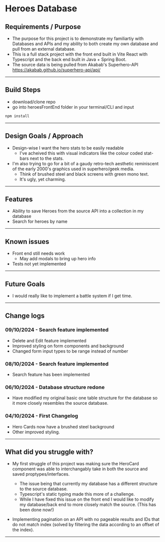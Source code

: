# Heroes Database

## Requirements / Purpose

- The purpose for this project is to demonstrate my familiartiy with Databases and APIs and my ability to both create my own database and pull from an external database.
- This is a full stack project with the front end built in Vite React with Typescript and the back end built in Java + Spring Boot.
- The source data is being pulled from Akabab's Superhero-API https://akabab.github.io/superhero-api/api/

---

## Build Steps

- download/clone repo
- go into heroesFrontEnd folder in your terminal/CLI and input

```bash
npm install
```

---

## Design Goals / Approach

- Design-wise I want the hero stats to be easily readable
  - I've acheived this with visual indicators like the colour coded stat-bars next to the stats.
- I'm also trying to go for a bit of a gaudy retro-tech aesthetic reminiscent of the early 2000's graphics used in superhero/geek media.
  - Think of brushed steel and black screens with green mono text.
  - It's ugly, yet charming.

---

## Features

- Ability to save Heroes from the source API into a collection in my database
- Search for heroes by name

---

## Known issues

- Front end still needs work
  - May add modals to bring up hero info
- Tests not yet implemented

---

## Future Goals

- I would really like to implement a battle system if I get time.

---

## Change logs

### 09/10/2024 - Search feature implemented

- Delete and Edit feature implemented
- Improved styling on form components and background
- Changed form input types to be range instead of number

### 08/10/2024 - Search feature implemented

- Search feature has been implemented

### 06/10/2024 - Database structure redone

- Have modified my original basic one table structure for the database so it more closely resembles the source database.

### 04/10/2024 - First Changelog

- Hero Cards now have a brushed steel background
- Other improved styling.

---

## What did you struggle with?

- My first struggle of this project was making sure the HeroCard component was able to interchangably take in both the source and saved proptypes/interfaces.

  - The issue being that currently my database has a different structure to the source database.
  - Typescript's static typing made this more of a challenge.
  - While I have fixed this issue on the front end I would like to modify my database/back end to more closely match the source. (This has been done now!)

- Implementing pagination on an API with no pageable results and IDs that do not match index (solved by filtering the data according to an offset of the index).

---
